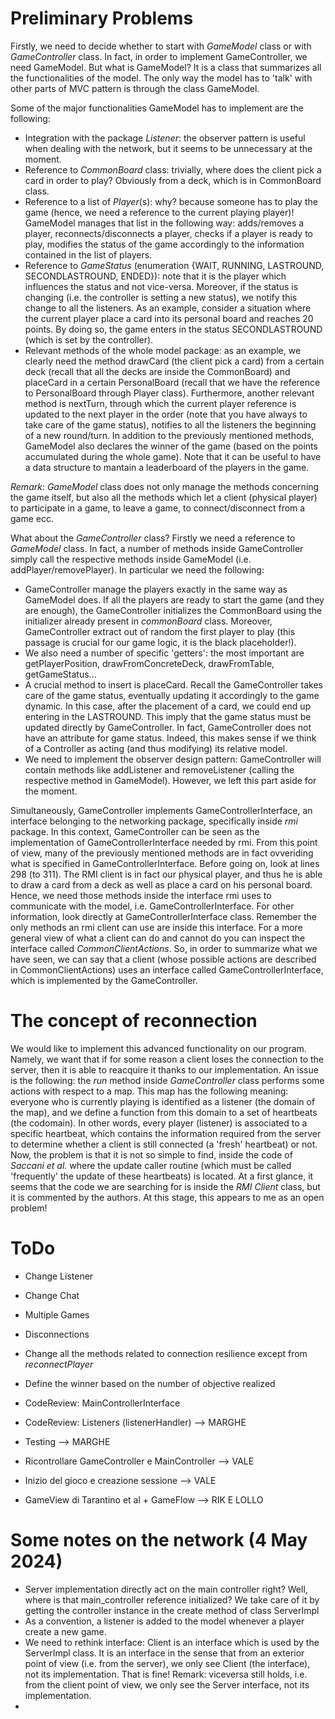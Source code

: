 # Preliminary Problems

Firstly, we need to decide whether to start with *GameModel* class or with *GameController* class. In fact, in order to implement GameController, we need GameModel. But what is GameModel? It is a class that summarizes all the functionalities of the model. The only way the model has to 'talk' with other parts of MVC pattern is through the class GameModel.

Some of the major functionalities GameModel has to implement are the following:

- Integration with the package *Listener*: the observer pattern is useful when dealing with the network, but it seems to be unnecessary at the moment.
- Reference to *CommonBoard* class: trivially, where does the client pick a card in order to play? Obviously from a deck, which is in CommonBoard class.
- Reference to a list of *Player*(s): why? because someone has to play the game (hence, we need a reference to the current playing player)! GameModel manages that list in the following way: adds/removes a player, reconnects/disconnects a player, checks if a player is ready to play, modifies the status of the game accordingly to the information contained in the list of players.
- Reference to *GameStatus* (enumeration {WAIT, RUNNING, LASTROUND, SECONDLASTROUND, ENDED}): note that it is the player which influences the status and not vice-versa. Moreover, if the status is changing (i.e. the controller is setting a new status), we notify this change to all the listeners. As an example, consider a situation where the current player place a card into its personal board and reaches 20 points. By doing so, the game enters in the status SECONDLASTROUND (which is set by the controller).
- Relevant methods of the whole model package: as an example, we clearly need the method drawCard (the client pick a card) from a certain deck (recall that all the decks are inside the CommonBoard) and placeCard in a certain PersonalBoard (recall that we have the reference to PersonalBoard through Player class). Furthermore, another relevant method is nextTurn, through which the current player reference is updated to the next player in the order (note that you have always to take care of the game status), notifies to all the listeners the beginning of a new round/turn. In addition to the previously mentioned methods, GameModel also declares the winner of the game (based on the points accumulated during the whole game). Note that it can be useful to have a data structure to mantain a leaderboard of the players in the game.

*Remark*: *GameModel* class does not only manage the methods concerning the game itself, but also all the methods which let a client (physical player) to participate in a game, to leave a game, to connect/disconnect from a game ecc.

What about the *GameController* class? Firstly we need a reference to *GameModel* class. In fact, a number of methods inside GameController simply call the respective methods inside GameModel (i.e. addPlayer/removePlayer). In particular we need the following:

- GameController manage the players exactly in the same way as GameModel does. If all the players are ready to start the game (and they are enough), the GameController initializes the CommonBoard using the initializer already present in *commonBoard* class. Moreover, GameController extract out of random the first player to play (this passage is crucial for our game logic, it is the black placeholder!).
- We also need a number of specific 'getters': the most important are getPlayerPosition, drawFromConcreteDeck, drawFromTable, getGameStatus...
- A crucial method to insert is placeCard. Recall the GameController takes care of the game status, eventually updating it accordingly to the game dynamic. In this case, after the placement of a card, we could end up entering in the LASTROUND. This imply that the game status must be updated directly by GameController. In fact, GameController does not have an attribute for game status. Indeed, this makes sense if we think of a Controller as acting (and thus modifying) its relative model.
- We need to implement the observer design pattern: GameController will contain methods like addListener and removeListener (calling the respective method in GameModel). However, we left this part aside for the moment.

Simultaneously, GameController implements GameControllerInterface, an interface belonging to the networking package, specifically inside *rmi* package. In this context, GameController can be seen as the implementation of GameControllerInterface needed by rmi. From this point of view, many of the previously mentioned methods are in fact ovveriding what is specified in GameControllerInterface.
Before going on, look at lines 298 (to 311). The RMI client is in fact our physical player, and thus he is able to draw a card from a deck as well as place a card on his personal board. Hence, we need those methods inside the interface rmi uses to communicate with the model, i.e. GameControllerInterface.
For other information, look directly at GameControllerInterface class. Remember the only methods an rmi client can use are inside this interface. For a more general view of what a client can do and cannot do you can inspect the interface called *CommonClientActions*.
So, in order to summarize what we have seen, we can say that a client (whose possible actions are described in CommonClientActions) uses an interface called GameControllerInterface, which is implemented by the GameController.

# The concept of reconnection

We would like to implement this advanced functionality on our program. Namely, we want that if for some reason a client loses the connection to the server, then it is able to reacquire it thanks to our implementation. An issue is the following: the *run* method inside *GameController* class performs some actions with respect to a map. This map has the following meaning: everyone who is currently playing is identified as a listener (the domain of the map), and we define a function from this domain to a set of heartbeats (the codomain). In other words, every player (listener) is associated to a specific heartbeat, which contains the information required from the server to determine whether a client is still connected (a 'fresh' heartbeat) or not. Now, the problem is that it is not so simple to find, inside the code of *Saccani et al.* where the update caller routine (which must be called 'frequently' the update of these heartbeats) is located. At a first glance, it seems that the code we are searching for is inside the *RMI Client* class, but it is commented by the authors. At this stage, this appears to me as an open problem!

# ToDo

- Change Listener
- Change Chat
- Multiple Games
- Disconnections
- Change all the methods related to connection resilience except from *reconnectPlayer*
- Define the winner based on the number of objective realized


- CodeReview: MainControllerInterface 
- CodeReview: Listeners (listenerHandler) --> MARGHE
- Testing --> MARGHE
- Ricontrollare GameController e MainController --> VALE
- Inizio del gioco e creazione sessione --> VALE
- GameView di Tarantino et al + GameFlow --> RIK E LOLLO

# Some notes on the network (4 May 2024)
- Server implementation directly act on the main controller right? Well, where is that main_controller reference initialized? We take care of it by getting the controller instance in the create method of class ServerImpl
- As a convention, a listener is added to the model whenever a player create a new game. 
- We need to rethink interface: Client is an interface which is used by the ServerImpl class. It is an interface in the sense that from an exterior point of view (i.e. from the server), we only see Client (the interface), not its implementation. That is fine! Remark: viceversa still holds, i.e. from the client point of view, we only see the Server interface, not its implementation.
- 